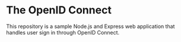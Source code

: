 # The OpenID Connect

This repository is a sample Node.js and Express web application that handles user sign in through OpenID Connect. 